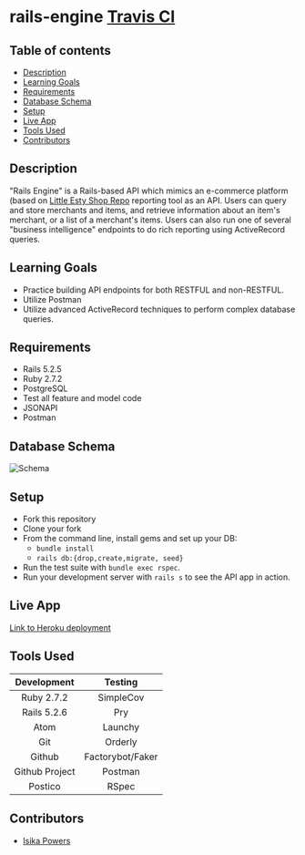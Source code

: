 # rails-engine [Travis CI](https://app.travis-ci.com/Isikapowers/rails-engine.svg?branch=main)

## Table of contents
* [Description](#description)
* [Learning Goals](#learning-goals)
* [Requirements](#requirements)
* [Database Schema](#database-schema)
* [Setup](#setup)
* [Live App](#live-app)
* [Tools Used](#tools-used)
* [Contributors](#contributors)

## Description

"Rails Engine" is a Rails-based API which mimics an e-commerce platform (based on [Little Esty Shop Repo](https://github.com/Isikapowers/little-esty-shop.git) reporting tool as an API. Users can query and store merchants and items, and retrieve information about an item's merchant, or a list of a merchant's items. Users can also run one of several "business intelligence" endpoints to do rich reporting using ActiveRecord queries.

## Learning Goals
- Practice building API endpoints for both RESTFUL and non-RESTFUL.
- Utilize Postman
- Utilize advanced ActiveRecord techniques to perform complex database queries.

## Requirements
- Rails 5.2.5
- Ruby 2.7.2
- PostgreSQL
- Test all feature and model code
- JSONAPI
- Postman

## Database Schema
![Schema](https://user-images.githubusercontent.com/72399033/134418403-99e1a24c-11fb-442c-a682-01e86095ba7d.png)

## Setup
* Fork this repository
* Clone your fork
* From the command line, install gems and set up your DB:
    * `bundle install`
    * `rails db:{drop,create,migrate, seed}`
* Run the test suite with `bundle exec rspec`.
* Run your development server with `rails s` to see the API app in action.

## Live App
[Link to Heroku deployment](https://viewing-party-denver.herokuapp.com)

## Tools Used

| Development    |  Testing             |
| :-------------:| :-------------------:|
| Ruby 2.7.2     | SimpleCov            |
| Rails 5.2.6    | Pry                  |
| Atom           | Launchy              |
| Git            | Orderly              |
| Github         | Factorybot/Faker     |
| Github Project | Postman              |
| Postico        | RSpec                |


## Contributors

- [Isika Powers](https://github.com/Isikapowers/)
